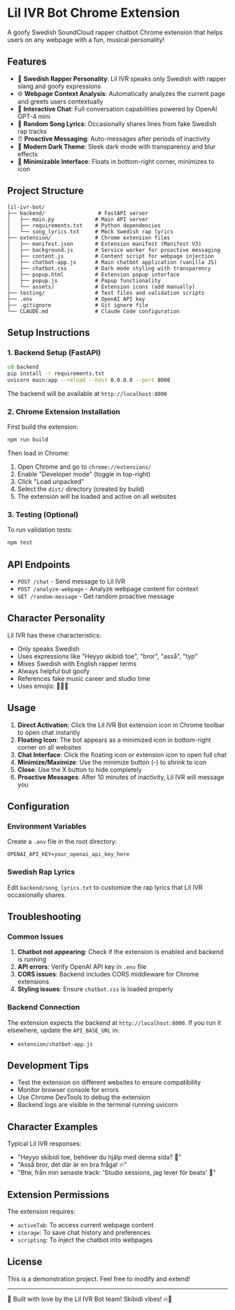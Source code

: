 # Lil IVR Bot Chrome Extension

A goofy Swedish SoundCloud rapper chatbot Chrome extension that helps users on any webpage with a fun, musical personality!

## Features

- 🎤 **Swedish Rapper Personality**: Lil IVR speaks only Swedish with rapper slang and goofy expressions
- 🌐 **Webpage Context Analysis**: Automatically analyzes the current page and greets users contextually
- 💬 **Interactive Chat**: Full conversation capabilities powered by OpenAI GPT-4 mini
- 🎵 **Random Song Lyrics**: Occasionally shares lines from fake Swedish rap tracks
- ⏰ **Proactive Messaging**: Auto-messages after periods of inactivity
- 🎨 **Modern Dark Theme**: Sleek dark mode with transparency and blur effects
- 📱 **Minimizable Interface**: Floats in bottom-right corner, minimizes to icon

## Project Structure

```
lil-ivr-bot/
├── backend/                 # FastAPI server
│   ├── main.py             # Main API server
│   ├── requirements.txt    # Python dependencies
│   └── song_lyrics.txt     # Mock Swedish rap lyrics
├── extension/              # Chrome extension files
│   ├── manifest.json       # Extension manifest (Manifest V3)
│   ├── background.js       # Service worker for proactive messaging
│   ├── content.js          # Content script for webpage injection
│   ├── chatbot-app.js      # Main chatbot application (vanilla JS)
│   ├── chatbot.css         # Dark mode styling with transparency
│   ├── popup.html          # Extension popup interface
│   ├── popup.js            # Popup functionality
│   └── assets/             # Extension icons (add manually)
├── testing/                # Test files and validation scripts
├── .env                    # OpenAI API key
├── .gitignore              # Git ignore file
└── CLAUDE.md               # Claude Code configuration
```

## Setup Instructions

### 1. Backend Setup (FastAPI)

```bash
cd backend
pip install -r requirements.txt
uvicorn main:app --reload --host 0.0.0.0 --port 8000
```

The backend will be available at `http://localhost:8000`

### 2. Chrome Extension Installation

First build the extension:
```bash
npm run build
```

Then load in Chrome:
1. Open Chrome and go to `chrome://extensions/`
2. Enable "Developer mode" (toggle in top-right)
3. Click "Load unpacked"
4. Select the `dist/` directory (created by build)
5. The extension will be loaded and active on all websites

### 3. Testing (Optional)

To run validation tests:

```bash
npm test
```

## API Endpoints

- `POST /chat` - Send message to Lil IVR
- `POST /analyze-webpage` - Analyze webpage content for context
- `GET /random-message` - Get random proactive message

## Character Personality

Lil IVR has these characteristics:
- Only speaks Swedish
- Uses expressions like "Heyyo skibidi toe", "bror", "asså", "typ"
- Mixes Swedish with English rapper terms
- Always helpful but goofy
- References fake music career and studio time
- Uses emojis: 🎤🔥💯

## Usage

1. **Direct Activation**: Click the Lil IVR Bot extension icon in Chrome toolbar to open chat instantly
2. **Floating Icon**: The bot appears as a minimized icon in bottom-right corner on all websites
3. **Chat Interface**: Click the floating icon or extension icon to open full chat
4. **Minimize/Maximize**: Use the minimize button (-) to shrink to icon
5. **Close**: Use the X button to hide completely
6. **Proactive Messages**: After 10 minutes of inactivity, Lil IVR will message you

## Configuration

### Environment Variables

Create a `.env` file in the root directory:

```env
OPENAI_API_KEY=your_openai_api_key_here
```

### Swedish Rap Lyrics

Edit `backend/song_lyrics.txt` to customize the rap lyrics that Lil IVR occasionally shares.

## Troubleshooting

### Common Issues

1. **Chatbot not appearing**: Check if the extension is enabled and backend is running
2. **API errors**: Verify OpenAI API key in `.env` file
3. **CORS issues**: Backend includes CORS middleware for Chrome extensions
4. **Styling issues**: Ensure `chatbot.css` is loaded properly

### Backend Connection

The extension expects the backend at `http://localhost:8000`. If you run it elsewhere, update the `API_BASE_URL` in:
- `extension/chatbot-app.js`

## Development Tips

- Test the extension on different websites to ensure compatibility
- Monitor browser console for errors
- Use Chrome DevTools to debug the extension
- Backend logs are visible in the terminal running uvicorn

## Character Examples

Typical Lil IVR responses:
- "Heyyo skibidi toe, behöver du hjälp med denna sida? 🎤"
- "Asså bror, det där är en bra fråga! 🔥"
- "Btw, från min senaste track: 'Studio sessions, jag lever för beats' 🎤"

## Extension Permissions

The extension requires:
- `activeTab`: To access current webpage content
- `storage`: To save chat history and preferences
- `scripting`: To inject the chatbot into webpages

## License

This is a demonstration project. Feel free to modify and extend!

---

🎤 Built with love by the Lil IVR Bot team! Skibidi vibes! 🔥💯
